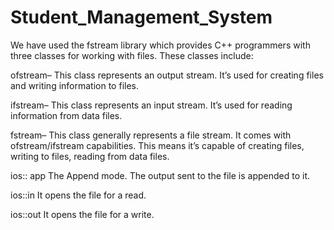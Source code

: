 # Student_Management_System
We have used the fstream library which provides C++ programmers with three classes for working with files. These classes include:

ofstream– This class represents an output stream. It’s used for creating files and writing information to files.

ifstream– This class represents an input stream. It’s used for reading information from data files.

fstream– This class generally represents a file stream. It comes with ofstream/ifstream capabilities. This means it’s capable of creating files, writing to files, reading from data files.

ios:: app	The Append mode. The output sent to the file is appended to it.

ios::in	It opens the file for a read.

ios::out	It opens the file for a write.

